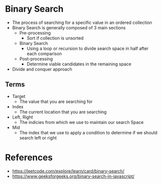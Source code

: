 
# Binary Search
- The process of searching for a specific value in an ordered collection
- Binary Search is generally composed of 3 main sections
  - Pre-processing
    - Sort if collection is unsorted
  - Binary Search
    - Using a loop or recursion to divide search space in half after each comparison
  - Post-processing
    - Determine viable candidates in the remaining space
- Divide and conquer approach

## Terms
- Target
  - The value that you are searching for
- Index
  - The current location that you are searching
- Left, Right
  - The indicies from which we use to maintain our search Space
- Mid
  - The index that we use to apply a condition to determine if we should search left or right

# References
- https://leetcode.com/explore/learn/card/binary-search/
- https://www.geeksforgeeks.org/binary-search-in-javascript/
